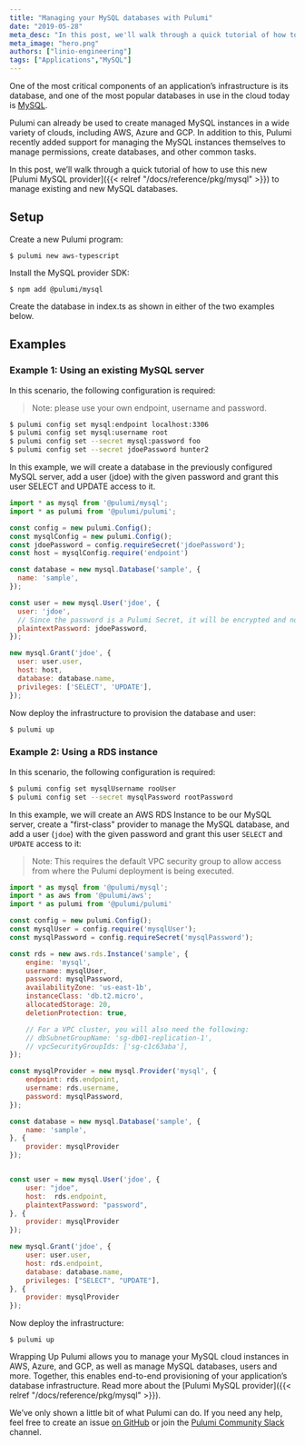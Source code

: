 ```yaml
---
title: "Managing your MySQL databases with Pulumi"
date: "2019-05-28"
meta_desc: "In this post, we'll walk through a quick tutorial of how to use the Pulumi MySQL provider to manage new and existing MySQL databases."
meta_image: "hero.png"
authors: ["linio-engineering"]
tags: ["Applications","MySQL"]
---
```


One of the most critical components of an application’s infrastructure is its
database, and one of the most popular databases in use in the cloud today is
[MySQL](https://www.mysql.com/).

Pulumi can already be used to create managed MySQL instances in a wide variety of clouds, including
AWS, Azure and GCP. In addition to this, Pulumi recently added support for managing the MySQL
instances themselves to manage permissions, create databases, and other common tasks.

In this post, we’ll walk through a quick tutorial of how to use this new
[Pulumi MySQL provider]({{< relref "/docs/reference/pkg/mysql" >}}) to manage existing
and new MySQL databases.
<!--more-->

## Setup

Create a new Pulumi program:

```
$ pulumi new aws-typescript
```

Install the MySQL provider SDK:

```
$ npm add @pulumi/mysql
```

Create the database in index.ts as shown in either of the two examples below.

## Examples

### Example 1: Using an existing MySQL server

In this scenario, the following configuration is required:

> Note: please use your own endpoint, username and password.

```bash
$ pulumi config set mysql:endpoint localhost:3306
$ pulumi config set mysql:username root
$ pulumi config set --secret mysql:password foo
$ pulumi config set --secret jdoePassword hunter2
```

In this example, we will create a database in the previously configured MySQL server, add a user (jdoe) with the given password and grant this user SELECT and UPDATE access to it.

```javascript
import * as mysql from '@pulumi/mysql';
import * as pulumi from '@pulumi/pulumi';

const config = new pulumi.Config();
const mysqlConfig = new pulumi.Config();
const jdoePassword = config.requireSecret('jdoePassword');
const host = mysqlConfig.require('endpoint')

const database = new mysql.Database('sample', {
  name: 'sample',
});

const user = new mysql.User('jdoe', {
  user: 'jdoe',
  // Since the password is a Pulumi Secret, it will be encrypted and not stored in plaintext
  plaintextPassword: jdoePassword,
});

new mysql.Grant('jdoe', {
  user: user.user,
  host: host,
  database: database.name,
  privileges: ['SELECT', 'UPDATE'],
});
```

Now deploy the infrastructure to provision the database and user:

```
$ pulumi up
```

### Example 2: Using a RDS instance

In this scenario, the following configuration is required:

```bash
$ pulumi config set mysqlUsername rooUser
$ pulumi config set --secret mysqlPassword rootPassword
```

In this example, we will create an AWS RDS Instance to be our MySQL server, create a "first-class"
provider to manage the MySQL database, and add a user (`jdoe`) with the given password and grant
this user `SELECT` and `UPDATE` access to it:

> Note: This requires the default VPC security group to allow access from where the Pulumi deployment is being executed.

```javascript
import * as mysql from '@pulumi/mysql';
import * as aws from '@pulumi/aws';
import * as pulumi from '@pulumi/pulumi'

const config = new pulumi.Config();
const mysqlUser = config.require('mysqlUser');
const mysqlPassword = config.requireSecret('mysqlPassword');

const rds = new aws.rds.Instance('sample', {
    engine: 'mysql',
    username: mysqlUser,
    password: mysqlPassword,
    availabilityZone: 'us-east-1b',
    instanceClass: 'db.t2.micro',
    allocatedStorage: 20,
    deletionProtection: true,

    // For a VPC cluster, you will also need the following:
    // dbSubnetGroupName: 'sg-db01-replication-1',
    // vpcSecurityGroupIds: ['sg-c1c63aba'],
});

const mysqlProvider = new mysql.Provider('mysql', {
    endpoint: rds.endpoint,
    username: rds.username,
    password: mysqlPassword,
});

const database = new mysql.Database('sample', {
    name: 'sample',
}, {
    provider: mysqlProvider
});


const user = new mysql.User('jdoe', {
    user: "jdoe",
    host:  rds.endpoint,
    plaintextPassword: "password",
}, {
    provider: mysqlProvider
});

new mysql.Grant('jdoe', {
    user: user.user,
    host: rds.endpoint,
    database: database.name,
    privileges: ["SELECT", "UPDATE"],
}, {
    provider: mysqlProvider
});

```

Now deploy the infrastructure:

```
$ pulumi up
```

Wrapping Up
Pulumi allows you to manage your MySQL cloud instances in AWS, Azure, and GCP, as well as manage MySQL databases,
users and more. Together, this enables end-to-end provisioning of your application’s database infrastructure.
Read more about the [Pulumi MySQL provider]({{< relref "/docs/reference/pkg/mysql" >}}).

We’ve only shown a little bit of what Pulumi can do. If you need any help, feel free to create an issue
[on GitHub](https://github.com/pulumi/) or join the [Pulumi Community Slack](https://slack.pulumi.com) channel.
